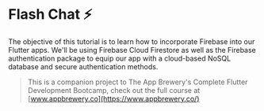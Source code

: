 # Flash Chat ⚡️

The objective of this tutorial is to learn how to incorporate Firebase into our Flutter apps. We'll be using Firebase Cloud Firestore as well as the Firebase authentication package to equip our app with a cloud-based NoSQL database and secure authentication methods. 

>This is a companion project to The App Brewery's Complete Flutter Development Bootcamp, check out the full course at [www.appbrewery.co](https://www.appbrewery.co/)
